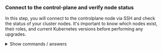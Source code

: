 ### Connect to the control-plane and verify node status

In this step, you will connect to the controlplane node via SSH and check the status of your cluster nodes. It's important to know which nodes exist, their roles, and current Kubernetes versions before performing any upgrades.

<details>
<summary>Show commands / answers</summary>
<p>

```bash
# Connect to the controlplane
ssh controlplane

# Verify cluster nodes and their versions
kubectl get nodes

```

</p>
</details>
